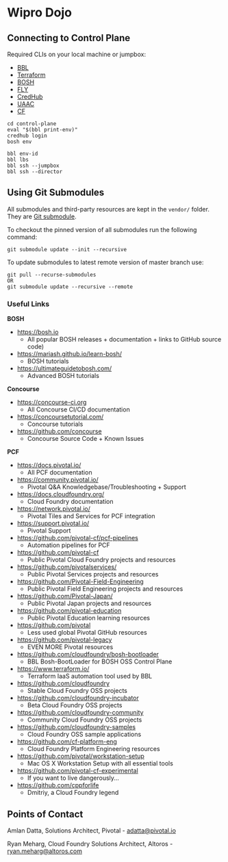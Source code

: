 # Wipro Dojo

## Connecting to Control Plane

Required CLIs on your local machine or jumpbox:
- [BBL](https://github.com/cloudfoundry/bosh-bootloader/releases)
- [Terraform](https://github.com/hashicorp/terraform/releases)
- [BOSH](https://github.com/cloudfoundry/bosh/releases)
- [FLY](https://concourse-ci.org/download.html)
- [CredHub](https://github.com/cloudfoundry-incubator/credhub-cli/releases)
- [UAAC](https://github.com/cloudfoundry/cf-uaac/releases)
- [CF](https://github.com/cloudfoundry/cli/releases)

```shell
cd control-plane
eval "$(bbl print-env)"
credhub login
bosh env
```

```shell
bbl env-id
bbl lbs
bbl ssh --jumpbox
bbl ssh --director
```

## Using Git Submodules

All submodules and third-party resources are kept in the `vendor/` folder. They are [Git submodule](https://medium.com/@porteneuve/mastering-git-submodules-34c65e940407).

To checkout the pinned version of all submodules run the following command:

```
git submodule update --init --recursive
```

To update submodules to latest remote version of master branch use:

```
git pull --recurse-submodules
OR
git submodule update --recursive --remote
```

### Useful Links

**BOSH**
- https://bosh.io
  - All popular BOSH releases + documentation + links to GitHub source code)
- https://mariash.github.io/learn-bosh/
  - BOSH tutorials
- https://ultimateguidetobosh.com/
  - Advanced BOSH tutorials

**Concourse**
- https://concourse-ci.org
  - All Concourse CI/CD documentation
- https://concoursetutorial.com/
  - Concourse tutorials
- https://github.com/concourse
  - Concourse Source Code + Known Issues

**PCF**
- https://docs.pivotal.io/
  - All PCF documentation
- https://community.pivotal.io/
  - Pivotal Q&A Knowledgebase/Troubleshooting + Support
- https://docs.cloudfoundry.org/
  - Cloud Foundry documentation
- https://network.pivotal.io/
  - Pivotal Tiles and Services for PCF integration
- https://support.pivotal.io/
  - Pivotal Support
- https://github.com/pivotal-cf/pcf-pipelines
  - Automation pipelines for PCF
- https://github.com/pivotal-cf
  - Public Pivotal Cloud Foundry projects and resources
- https://github.com/pivotalservices/
  - Public Pivotal Services projects and resources
- https://github.com/Pivotal-Field-Engineering
  - Public Pivotal Field Engineering projects and resources
- https://github.com/Pivotal-Japan/
  - Public Pivotal Japan projects and resources
- https://github.com/pivotal-education
  - Public Pivotal Education learning resources
- https://github.com/pivotal
  - Less used global Pivotal GitHub resources
- https://github.com/pivotal-legacy
  - EVEN MORE Pivotal resources
- https://github.com/cloudfoundry/bosh-bootloader
  - BBL Bosh-BootLoader for BOSH OSS Control Plane
- https://www.terraform.io/
  - Terraform IaaS automation tool used by BBL
- https://github.com/cloudfoundry
  - Stable Cloud Foundry OSS projects
- https://github.com/cloudfoundry-incubator
  - Beta Cloud Foundry OSS projects
- https://github.com/cloudfoundry-community
  - Community Cloud Foundry OSS projects
- https://github.com/cloudfoundry-samples
  - Cloud Foundry OSS sample applications
- https://github.com/cf-platform-eng
  - Cloud Foundry Platform Engineering resources
- https://github.com/pivotal/workstation-setup
  - Mac OS X Workstation Setup with all essential tools
- https://github.com/pivotal-cf-experimental
  - If you want to live dangerously...
- https://github.com/cppforlife
  - Dmitriy, a Cloud Foundry legend

## Points of Contact

Amlan Datta, Solutions Architect, Pivotal - [adatta@pivotal.io](mailto:adatta@pivotal.io)

Ryan Meharg, Cloud Foundry Solutions Architect, Altoros - [ryan.meharg@altoros.com](mailto:ryan.meharg@altoros.com)

